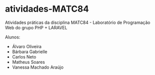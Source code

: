 # atividades-MATC84

Atividades práticas da disciplina MATC84 - Laboratório de Programação Web do grupo PHP + LARAVEL

Alunos:
+ Álvaro Oliveira
+ Bárbara Gabrielle
+ Carlos Neto
+ Matheus Soares
+ Vanessa Machado Araújo
